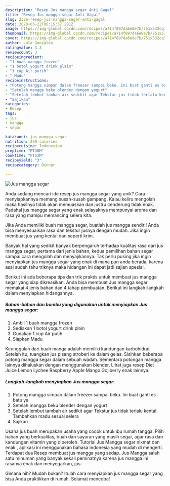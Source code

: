 ```yaml
---
description: "Resep Jus mangga segar Anti Gagal"
title: "Resep Jus mangga segar Anti Gagal"
slug: 2326-resep-jus-mangga-segar-anti-gagal
date: 2020-05-22T06:15:57.291Z
image: https://img-global.cpcdn.com/recipes/a714f897da6e8e7b/751x532cq70/jus-mangga-segar-foto-resep-utama.jpg
thumbnail: https://img-global.cpcdn.com/recipes/a714f897da6e8e7b/751x532cq70/jus-mangga-segar-foto-resep-utama.jpg
cover: https://img-global.cpcdn.com/recipes/a714f897da6e8e7b/751x532cq70/jus-mangga-segar-foto-resep-utama.jpg
author: Lula Gonzales
ratingvalue: 3.3
reviewcount: 3
recipeingredient:
- "1 buah mangga frozen"
- "1 botol yogurt drink plain"
- "1 cup Air putih"
- " Madu"
recipeinstructions:
- "Potong mangga simpan dalam freezer sampai beku. Ini buat ganti es batu ya"
- "Setelah mangga beku blender dengan yogurt"
- "Setelah lembut tambah air sedikit agar Tekstur jus tidak terlalu kental. Tambahkan madu sesuai selera"
- "Sajikan"
categories:
- Resep
tags:
- jus
- mangga
- segar

katakunci: jus mangga segar 
nutrition: 259 calories
recipecuisine: Indonesian
preptime: "PT38M"
cooktime: "PT53M"
recipeyield: "3"
recipecategory: Dinner

---
```



![Jus mangga segar](https://img-global.cpcdn.com/recipes/a714f897da6e8e7b/751x532cq70/jus-mangga-segar-foto-resep-utama.jpg)

Anda sedang mencari ide resep jus mangga segar yang unik? Cara menyiapkannya memang susah-susah gampang. Kalau keliru mengolah maka hasilnya tidak akan memuaskan dan justru cenderung tidak enak. Padahal jus mangga segar yang enak selayaknya mempunyai aroma dan rasa yang mampu memancing selera kita.

Jika Anda memiliki buah mangga segar, buatlah jus mangga sendiri! Anda bisa menyesuaikan rasa dan tekstur jusnya dengan mudah. Jika ingin membuat jus yang kental dan seperti krim.

Banyak hal yang sedikit banyak berpengaruh terhadap kualitas rasa dari jus mangga segar, pertama dari jenis bahan, kedua pemilihan bahan segar sampai cara mengolah dan menyajikannya. Tak perlu pusing jika ingin menyiapkan jus mangga segar yang enak di mana pun anda berada, karena asal sudah tahu triknya maka hidangan ini dapat jadi sajian spesial.


Berikut ini ada beberapa tips dan trik praktis untuk membuat jus mangga segar yang siap dikreasikan. Anda bisa membuat Jus mangga segar memakai 4 jenis bahan dan 4 tahap pembuatan. Berikut ini langkah-langkah dalam menyiapkan hidangannya.

<!--inarticleads1-->

##### Bahan-bahan dan bumbu yang digunakan untuk menyiapkan Jus mangga segar:

1. Ambil 1 buah mangga frozen
1. Sediakan 1 botol yogurt drink plain
1. Gunakan 1 cup Air putih
1. Siapkan  Madu


Keunggulan dari buah manga adalah memiliki kandungan karbohidrat Setelah itu, tuangkan jus pisang stroberi ke dalam gelas. Sisihkan beberapa potong mangga segar dalam sebuah wadah. Sementara potongan mangga lainnya dihaluskan dengan menggunakan blender. Lihat juga resep Diet Juice Lemon Lychee Raspberry Apple Mango Gojiberry enak lainnya. 

<!--inarticleads2-->

##### Langkah-langkah menyiapkan Jus mangga segar:

1. Potong mangga simpan dalam freezer sampai beku. Ini buat ganti es batu ya
1. Setelah mangga beku blender dengan yogurt
1. Setelah lembut tambah air sedikit agar Tekstur jus tidak terlalu kental. Tambahkan madu sesuai selera
1. Sajikan


Usaha jus buah merupakan usaha yang cocok untuk ibu rumah tangga. Pilih bahan yang berkualitas, buah dan sayuran yang masih segar, agar rasa dan kandungan vitamin yang diperoleh. Tutorial Jus Mangga segar nikmat dan enak , aplikasi ini menggunakan bahasa indonesia yang mudah di mengerti. Terdapat dua Resep membuat jus mangga yang sedap. Jus Mangga salah satu minuman yang banyak sekali peminatnya karena jus mangga ini rasanya enak dan menyegarkan, jus. 

Gimana nih? Mudah bukan? Itulah cara menyiapkan jus mangga segar yang bisa Anda praktikkan di rumah. Selamat mencoba!
